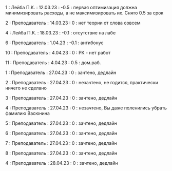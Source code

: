 1 : Лейба П.К. : 12.03.23 : -0.5 : первая оптимизация должна минимизировать расходы, а не максимизировать их. Снято 0.5 за срок

2 : Преподаватель : 14.03.23 : 0 : нет теории от слова совсем

4 : Лейба П.К. : 18.03.23 : -0.1 : отсутствие на лабе

6 : Преподаватель : 1.04.23 : -0.1 : антибонус

10 : Преподаватель : 4.04.23 : 0 : РК - нет работ

11 : Преподаватель : 4.04.23 : 0.5 : дом.раб.

1 : Преподаватель : 27.04.23 : 0 : зачтено, дедлайн

2 : Преподаватель : 27.04.23 : 0 : незачтено, не годится, практически ничего не сделано

3 : Преподаватель : 27.04.23 : 0 : зачтено, дедлайн

4 : Преподаватель : 27.04.23 : 0 : незачтено, Вы даже поленились убрать фамилию Васюнина

5 : Преподаватель : 27.04.23 : 0 : зачтено, дедлайн

6 : Преподаватель : 27.04.23 : 0 : зачтено, дедлайн

7 : Преподаватель : 27.04.23 : 0 : зачтено, дедлайн

8 : Преподаватель : 27.04.23 : 0 : зачтено, дедлайн

4 : Преподаватель : 28.04.23 : 0 : зачтено, дедлайн
